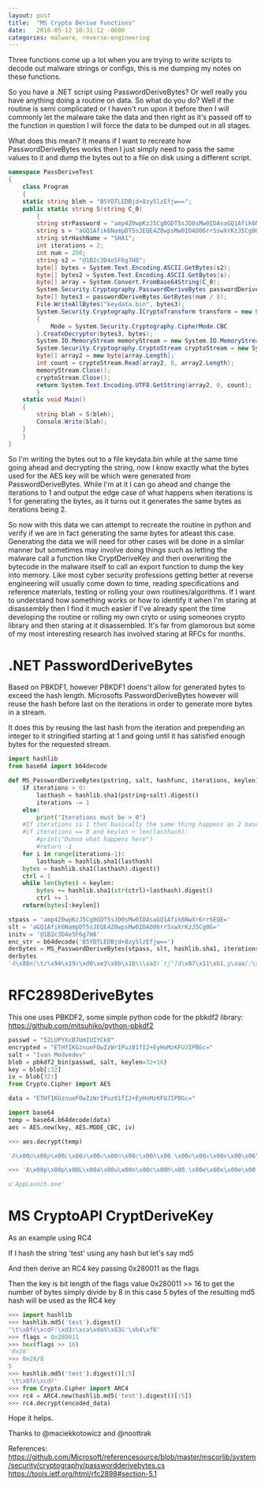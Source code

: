 ```yaml
---
layout: post
title:  "MS Crypto Derive Functions"
date:   2018-05-12 10:31:12 -0600
categories: malware, reverse-engineering
---
```



Three functions come up a lot when you are trying to write scripts to decode out malware strings or configs, this is me dumping my notes on these functions.

So you have a .NET script using PasswordDeriveBytes? Or well really you have anything doing a routine on data. So what do you do? Well if the routine is semi complicated or I haven't run upon it before then I will commonly let the malware take the data and then right as it's passed off to the function in question I will force the data to be dumped out in all stages.

What does this mean? It means if I want to recreate how PasswordDeriveBytes works then I just simply need to pass the same values to it and dump the bytes out to a file on disk using a different script. 


```c#
namespace PassDeriveTest
{
    class Program
    {
	static string bleh = "B5YDTLEDBjd+8zy5lzEfjw==";
	public static string S(string C_0)
	    {
		string strPassword = "amp4Z0wpKzJ5Cg0GDT5sJD0sMw0IDAsaGQ1Afik6NwXr6rrSEQE=";
		string s = "aGQ1Afik6NampDT5sJEQE4Z0wpsMw0IDAD06rrSswXrKzJ5Cg0G=";
		string strHashName = "SHA1";
		int iterations = 2;
		int num = 256;
		string s2 = "@1B2c3D4e5F6g7H8";
		byte[] bytes = System.Text.Encoding.ASCII.GetBytes(s2);
		byte[] bytes2 = System.Text.Encoding.ASCII.GetBytes(s);
		byte[] array = System.Convert.FromBase64String(C_0);
		System.Security.Cryptography.PasswordDeriveBytes passwordDeriveBytes = new System.Security.Cryptography.PasswordDeriveBytes(strPassword, bytes2, strHashName, iterations);
		byte[] bytes3 = passwordDeriveBytes.GetBytes(num / 8);
		File.WriteAllBytes("keydata.bin", bytes3);
		System.Security.Cryptography.ICryptoTransform transform = new System.Security.Cryptography.RijndaelManaged
		{
		    Mode = System.Security.Cryptography.CipherMode.CBC
		}.CreateDecryptor(bytes3, bytes);
		System.IO.MemoryStream memoryStream = new System.IO.MemoryStream(array);
		System.Security.Cryptography.CryptoStream cryptoStream = new System.Security.Cryptography.CryptoStream(memoryStream, transform, System.Security.Cryptography.CryptoStreamMode.Read);
		byte[] array2 = new byte[array.Length];
		int count = cryptoStream.Read(array2, 0, array2.Length);
		memoryStream.Close();
		cryptoStream.Close();
		return System.Text.Encoding.UTF8.GetString(array2, 0, count);
	    }
	static void Main()
	{
		string blah = S(bleh);
		Console.Write(blah);
	}
    }
}
```

So I'm writing the bytes out to a file keydata.bin while at the same time going ahead and decrypting the string, now I know exactly what the bytes used for the AES key will be which were generated from PasswordDeriveBytes. While I'm at it I can go ahead and change the iterations to 1 and output the edge case of what happens when iterations is 1 for generating the bytes, as it turns out it generates the same bytes as iterations being 2.

So now with this data we can attempt to recreate the routine in python and verify if we are in fact generating the same bytes for atleast this case. Generating the data we will need for other cases will be done in a similar manner but sometimes may involve doing things such as letting the malware call a function like CryptDeriveKey and then overwriting the bytecode in the malware itself to call an export function to dump the key into memory. Like most cyber security professions getting better at reverse engineering will usually come down to time, reading specifications and reference materials, testing or rolling your own routines/algorithms. If I want to understand how something works or how to identify it when I'm staring at disassembly then I find it much easier if I've already spent the time developing the routine or rolling my own cryto or using someones crypto library and then staring at it disassembled. It's far from glamorous but some of my most interesting research has involved staring at RFCs for months.

# .NET PasswordDeriveBytes

Based on PBKDF1, however PBKDF1 doens't allow for generated bytes to exceed the hash length. Microsofts PasswordDeriveBytes however will reuse the hash before last on the iterations in order to generate more bytes in a stream.

It does this by reusing the last hash from the iteration and prepending an integer to it stringified starting at 1 and going until it has satisfied enough bytes for the requested stream.

```python
import hashlib
from base64 import b64decode

def MS_PasswordDeriveBytes(pstring, salt, hashfunc, iterations, keylen):
    if iterations > 0:
        lasthash = hashlib.sha1(pstring+salt).digest()
        iterations -= 1
    else:
        print("Iterations must be > 0")
    #If iterations is 1 then basically the same thing happens as 2 based on my testing
    #if iterations == 0 and keylen > len(lasthash):
        #print("Dunno what happens here")
        #return -1
    for i in range(iterations-1):
        lasthash = hashlib.sha1(lasthash)
    bytes = hashlib.sha1(lasthash).digest()
    ctrl = 1
    while len(bytes) < keylen:
        bytes += hashlib.sha1(str(ctrl)+lasthash).digest()
        ctrl += 1
    return(bytes[:keylen])

stpass = 'amp4Z0wpKzJ5Cg0GDT5sJD0sMw0IDAsaGQ1Afik6NwXr6rrSEQE='
slt = 'aGQ1Afik6NampDT5sJEQE4Z0wpsMw0IDAD06rrSswXrKzJ5Cg0G='
initv = '@1B2c3D4e5F6g7H8'
enc_str = b64decode('B5YDTLEDBjd+8zy5lzEfjw==')
derbytes = MS_PasswordDeriveBytes(stpass, slt, hashlib.sha1, iterations=2, keylen=32)
derbytes
'4\x88m[\tz\x94\x19x\xd0\xe3\x8b\x1b\\\xa3)`tj^]d\x87\x11\xb1,g\xaa[:\x8e\xbf'
```

# RFC2898DeriveBytes

This one uses PBKDF2, some simple python code for the pbkdf2 library: https://github.com/mitsuhiko/python-pbkdf2

```python
passwd = "52LUPYXcB7UmIUIYCk0"
encrypted = "ETHfIKGznueFOwZzWrIPuz81fI2+EyHoMzKFUJIPBGc="
salt = "Ivan Medvedev"
blob = pbkdf2_bin(passwd, salt, keylen=32+16)
key = blob[:32]
iv = blob[32:]
from Crypto.Cipher import AES

data = "ETHfIKGznueFOwZzWrIPuz81fI2+EyHoMzKFUJIPBGc="

import base64
temp = base64.b64decode(data)
aes = AES.new(key, AES.MODE_CBC, iv)

>>> aes.decrypt(temp)

'A\x00p\x00p\x00L\x00a\x00u\x00n\x00c\x00h\x00.\x00e\x00x\x00e\x00\x06\x06\x06\x06\x06\x06'

>>> 'A\x00p\x00p\x00L\x00a\x00u\x00n\x00c\x00h\x00.\x00e\x00x\x00e\x00'.decode('utf-16')

u'AppLaunch.exe'
```

# MS CryptoAPI CryptDeriveKey
As an example using RC4
 
If I hash the string 'test' using any hash but let's say md5
 
And then derive an RC4 key passing 0x280011 as the flags
 
Then the key is bit length of the flags value 0x280011 >> 16 to get the number of bytes simply divide by 8 in this case 5 bytes of the resulting md5 hash will be used as the RC4 key

```python
>>> import hashlib
>>> hashlib.md5('test').digest()
"\t\x8fk\xcdF!\xd3s\xca\xdeN\x83&'\xb4\xf6"
>>> flags = 0x280011
>>> hex(flags >> 16)
'0x28'
>>> 0x28/8
5
>>> hashlib.md5('test').digest()[:5]
'\t\x8fk\xcdF'
>>> from Crypto.Cipher import ARC4
>>> rc4 = ARC4.new(hashlib.md5('test').digest()[:5])
>>> rc4.decrypt(encoded_data)
```

Hope it helps.

Thanks to @maciekkotowicz and @noottrak

References:
https://github.com/Microsoft/referencesource/blob/master/mscorlib/system/security/cryptography/passwordderivebytes.cs
https://tools.ietf.org/html/rfc2898#section-5.1
